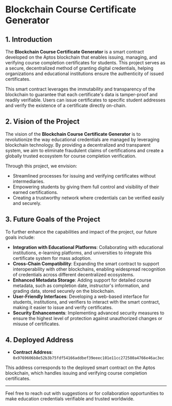 # Blockchain Course Certificate Generator

## 1. Introduction

The **Blockchain Course Certificate Generator** is a smart contract developed on the Aptos blockchain that enables issuing, managing, and verifying course completion certificates for students. This project serves as a secure, decentralized method of granting digital credentials, helping organizations and educational institutions ensure the authenticity of issued certificates.

This smart contract leverages the immutability and transparency of the blockchain to guarantee that each certificate's data is tamper-proof and readily verifiable. Users can issue certificates to specific student addresses and verify the existence of a certificate directly on-chain.

## 2. Vision of the Project

The vision of the **Blockchain Course Certificate Generator** is to revolutionize the way educational credentials are managed by leveraging blockchain technology. By providing a decentralized and transparent system, we aim to eliminate fraudulent claims of certifications and create a globally trusted ecosystem for course completion verification.

Through this project, we envision:
- Streamlined processes for issuing and verifying certificates without intermediaries.
- Empowering students by giving them full control and visibility of their earned certifications.
- Creating a trustworthy network where credentials can be verified easily and securely.

## 3. Future Goals of the Project

To further enhance the capabilities and impact of the project, our future goals include:
- **Integration with Educational Platforms**: Collaborating with educational institutions, e-learning platforms, and universities to integrate this certificate system for mass adoption.
- **Cross-Chain Compatibility**: Expanding the smart contract to support interoperability with other blockchains, enabling widespread recognition of credentials across different decentralized ecosystems.
- **Enhanced Metadata Storage**: Adding support for detailed course metadata, such as completion date, instructor's information, and grading data, stored securely on the blockchain.
- **User-Friendly Interfaces**: Developing a web-based interface for students, institutions, and verifiers to interact with the smart contract, making it easier to issue and verify certificates.
- **Security Enhancements**: Implementing advanced security measures to ensure the highest level of protection against unauthorized changes or misuse of certificates.

## 4. Deployed Address

- **Contract Address**: `0x9769606b8e52b3b75fdf54166addbef39eeec101e11cc272580a4766e46ac3ec`

This address corresponds to the deployed smart contract on the Aptos blockchain, which handles issuing and verifying course completion certificates.

--- 

Feel free to reach out with suggestions or for collaboration opportunities to make education credentials verifiable and trusted worldwide.